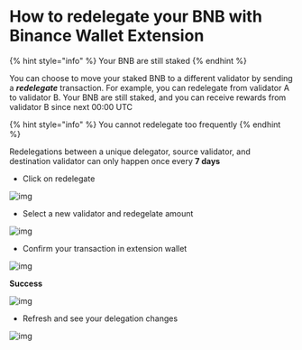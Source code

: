 # How to redelegate your BNB with Binance Wallet Extension

{% hint style="info" %}
Your BNB are still staked
{% endhint %}

You can choose to move your staked BNB to a different validator by sending a _**redelegate**_ transaction. For example, you can redelegate from validator A to validator B.  Your BNB are still staked, and you can receive rewards from validator B since next 00:00 UTC

{% hint style="info" %}
You cannot redelegate too frequently
{% endhint %}

Redelegations between a unique delegator, source validator, and destination validator can only happen once every **7 days**

* Click on redelegate

![img](https://lh3.googleusercontent.com/mgnbGGdmvIfMyj5\_cWTwOtaN-8uQn8t7hBaP5cZ297MH6-KE-v\_pWRNl-sGjecPRp-K7eoKa4BvEFLYBvOxoPlO9Weq6RDijN2xvGC6-VhS8poycBwkOSOKGjtmw0jj-S1NdWsB-)

* Select a new validator and redegelate amount

![img](https://lh4.googleusercontent.com/sQ23rDrcUIccCmjwHp0jgHRqgkJwm\_nkPH2cvHiL5guqj3Xk-1VfPxbM\_Okx\_zCrJswFoaWq03fwFh0ATLKvEvVM-OmgVheFCNHbrK9Plw4tmilNO7UFSLYVBUjExSyrskiuNsPs)

* Confirm your transaction in extension wallet

![img](https://lh6.googleusercontent.com/fSkKxBxzsGcbnKrflFG-mEysjAVV7a4MqbImMKQgN6jgEbvcOLoMET5nWK7rUEEev-9iNTPeqqQb-Vxgk3wXB9WFkA4OHtIkz9VI5mBPmAXxAiIkTYZgs2bTgib-kmnlWeSK0ZpH)

**Success**

![img](https://lh5.googleusercontent.com/SyWHb2uqlxzZcwCLULNTuSAunBTIYrbidK\_JEu7xSwmAIFViv8rScXp6ogoJKWPmduqKcOuM\_ypt1RPtzgG0L9fIqoEHvtREuVSrYNTRTHuJmIWoz\_qJU9O4HppOZ3DmxkRG6gqr)

* Refresh and see your delegation changes

![img](https://lh6.googleusercontent.com/O1FC9Fas2TSwootvC7HoJKR2O6dOLpxsKtf9px-k7DLlsZHNWuyJ\_fQkvWEvtRQQNBxbP5iKN1EHbbj1SD3RQXYeh\_vFYzlISAfBkErbvDmTU\_hprGw3dTamm9Pmfzr84Kh7A3hm)

##
